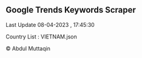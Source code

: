 

## Google Trends Keywords Scraper 
 
Last Update 08-04-2023 , 17:45:30

Country List :
VIETNAM.json



© Abdul Muttaqin 
